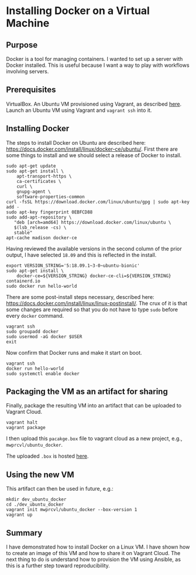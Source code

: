 # Installing Docker on a Virtual Machine

## Purpose

Docker is a tool for managing containers. I wanted to set up a server with Docker installed. This is useful because I want a way to play with workflows involving servers.


## Prerequisites

VirtualBox. An Ubuntu VM provisioned using Vagrant, as described [here](../docs/1_vagrant.md). Launch an Ubuntu VM using Vagrant and `vagrant ssh` into it.


## Installing Docker

The steps to install Docker on Ubuntu are described here: https://docs.docker.com/install/linux/docker-ce/ubuntu/. First there are some things to install and we should select a release of Docker to install.

```
sudo apt-get update
sudo apt-get install \
    apt-transport-https \
    ca-certificates \
    curl \
    gnupg-agent \
    software-properties-common
curl -fsSL https://download.docker.com/linux/ubuntu/gpg | sudo apt-key add -
sudo apt-key fingerprint 0EBFCD88
sudo add-apt-repository \
   "deb [arch=amd64] https://download.docker.com/linux/ubuntu \
   $(lsb_release -cs) \
   stable"
apt-cache madison docker-ce
```

Having reviewed the available versions in the second column of the prior output, I have selected `18.09` and this is reflected in the install.

```
export VERSION_STRING='5:18.09.1~3-0~ubuntu-bionic'
sudo apt-get install \
    docker-ce=${VERSION_STRING} docker-ce-cli=${VERSION_STRING} containerd.io
sudo docker run hello-world
```

There are some post-install steps necessary, described here:
https://docs.docker.com/install/linux/linux-postinstall/. The crux of it is that some changes are required so that you do not have to type `sudo` before every `docker` command.

```
vagrant ssh
sudo groupadd docker
sudo usermod -aG docker $USER
exit
```

Now confirm that Docker runs and make it start on boot.

```
vagrant ssh
docker run hello-world
sudo systemctl enable docker
```


## Packaging the VM as an artifact for sharing

Finally, package the resulting VM into an artifact that can be uploaded to Vagrant Cloud.

```
vagrant halt
vagrant package
```

I then upload this `pacakge.box` file to vagrant cloud as a new project, e.g., `mwprcvl/ubuntu_docker`.

The uploaded `.box` is hosted [here](https://app.vagrantup.com/mwprcvl/boxes/ubuntu_docker).

## Using the new VM

This artifact can then be used in future, e.g.:

```
mkdir dev_ubuntu_docker
cd ./dev_ubuntu_docker
vagrant init mwprcvl/ubuntu_docker --box-version 1
vagrant up
```


## Summary

I have demonstrated how to install Docker on a Linux VM. I have shown how to create an image of this VM and how to share it on Vagrant Cloud. The next thing to do is understand how to provision the VM using Ansible, as this is a further step toward reproducibility.
